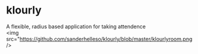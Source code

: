 # klourly
A flexible, radius based application for taking attendence
<br>
<img src="https://github.com/sanderhelleso/klourly/blob/master/klourlyroom.png />
